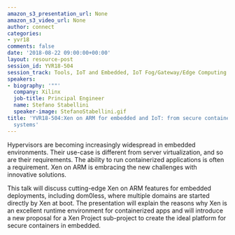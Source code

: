 ```yaml
---
amazon_s3_presentation_url: None
amazon_s3_video_url: None
author: connect
categories:
- yvr18
comments: false
date: '2018-08-22 09:00:00+00:00'
layout: resource-post
session_id: YVR18-504
session_track: Tools, IoT and Embedded, IoT Fog/Gateway/Edge Computing
speakers:
- biography: '""'
  company: Xilinx
  job-title: Principal Engineer
  name: Stefano Stabellini
  speaker-image: StefanoStabellini.gif
title: 'YVR18-504:Xen on ARM for embedded and IoT: from secure containers to dom0less
  systems'
---
```


Hypervisors are becoming increasingly widespread in embedded environments. Their use-case is different from server virtualization, and so are their requirements. The ability to run containerized applications is often a requirement. Xen on ARM is embracing the new challenges with innovative solutions.

This talk will discuss cutting-edge Xen on ARM features for embedded deployments, including dom0less, where multiple domains are started directly by Xen at boot. The presentation will explain the reasons why Xen is an excellent runtime environment for containerized apps and will introduce a new proposal for a Xen Project sub-project to create the ideal platform for secure containers in embedded.